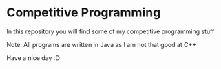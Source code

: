 # Competitive Programming

In this repository you will find some of my competitive programming stuff

Note: All programs are written in Java as I am not that good at C++ 

Have a nice day :D
